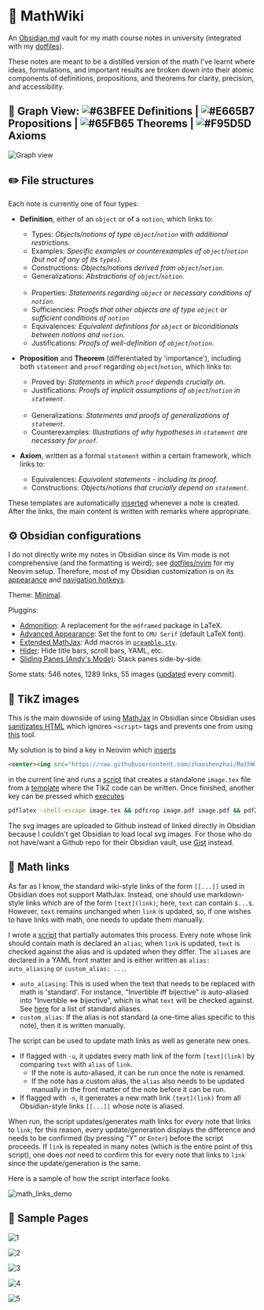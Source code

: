 # :pencil: MathWiki

An [Obsidian.md](https://obsidian.md) vault for my math course notes in university (integrated with my [dotfiles](https://github.com/zhaoshenzhai/dotfiles)).

These notes are meant to be a distilled version of the math I've learnt where ideas, formulations, and important results are broken down into their atomic components of definitions, propositions, and theorems for clarity, precision, and accessibility.

## :telescope: Graph View: ![#63BFEE](https://placeholder.pics/svg/15/63BFEE/63BFEE) Definitions | ![#E665B7](https://placeholder.pics/svg/15/E665B7/E665B7) Propositions | ![#65FB65](https://placeholder.pics/svg/15/65FB65/65FB65) Theorems | ![#F95D5D](https://placeholder.pics/svg/15/F95D5D/F95D5D) Axioms

![Graph view](https://raw.githubusercontent.com/zhaoshenzhai/MathWiki/master/.github/graph_view.png)

## :pencil2: File structures

Each note is currently one of four types:

* **Definition**, either of an `object` or of a `notion`, which links to:
    * Types: _Objects/notions of type `object`/`notion` with additional restrictions._
    * Examples: _Specific examples or counterexamples of `object`/`notion` (but not of any of its `types`)._
    * Constructions: _Objects/notions derived from `object`/`notion`._
    * Generalizations: _Abstractions of `object`/`notion`._<br/><br/>
    * Properties: _Statements regarding `object` or necessary conditions of `notion`._
    * Sufficiencies: _Proofs that other objects are of type `object` or sufficient conditions of `notion`_
    * Equivalences: _Equivalent definitions for `object` or biconditionals between notions and `notion`._
    * Justifications: _Proofs of well-definition of `object`/`notion`._

* **Proposition** and **Theorem** (differentiated by 'importance'), including both `statement` and `proof` regarding `object`/`notion`, which links to:
    * Proved by: _Statements in which `proof` depends crucially on._
    * Justifications: _Proofs of implicit assumptions of `object`/`notion` in `statement`._<br/><br/>
    * Generalizations: _Statements and proofs of generalizations of `statement`._
    * Counterexamples: _Illustrations of why hypotheses in `statement` are necessary for `proof`._
* **Axiom**, written as a formal `statement` within a certain framework, which links to:
    * Equivalences: _Equivalent statements - including its proof._
    * Constructions: _Objects/notions that crucially depend on `statement`._

These templates are automatically [inserted][templatesInsert] whenever a note is created. After the links, the main content is written with remarks where appropriate.

## :gear: Obsidian configurations

I do not directly write my notes in Obsidian since its Vim mode is not comprehensive (and the formatting is weird); see [dotfiles/nvim](https://github.com/zhaoshenzhai/dotfiles/tree/master/nvim) for my Neovim setup. Therefore, most of my Obsidian customization is on its [appearance](.obsidian/snippets/) and [navigation hotkeys](.obsidian/hotkeys.json).

Theme: [Minimal](https://github.com/kepano/obsidian-minimal).

Pluggins:
* [Admonition](https://github.com/valentine195/obsidian-admonition): A replacement for the `mdframed` package in LaTeX.
* [Advanced Appearance](https://github.com/kepano/obsidian-advanced-appearance): Set the font to `CMU Serif` (default LaTeX font).
* [Extended MathJax](https://github.com/xldenis/obsidian-latex): Add macros in [`preamble.sty`](preamble.sty).
* [Hider](https://github.com/kepano/obsidian-hider): Hide title bars, scroll bars, YAML, etc.
* [Sliding Panes (Andy's Mode)](https://github.com/deathau/sliding-panes-obsidian): Stack panes side-by-side.

Some stats: 546 notes, 1289 links, 55 images ([updated](https://github.com/zhaoshenzhai/MathWiki/blob/master/.scripts/stats.sh) every commit).

## :art: TikZ images

This is the main downside of using [MathJax](https://www.mathjax.org/) in Obsidian since Obsidian uses [sanitizates HTML](https://help.obsidian.md/Advanced+topics/HTML+sanitization) which ignores `<script>` tags and prevents one from using [this](https://github.com/kisonecat/tikzjax) tool.

My solution is to bind a key in Neovim which [inserts][tikzInsert]
```html
<center><img src="https://raw.githubusercontent.com/zhaoshenzhai/MathWiki/master/Images/UNIQUE_IDENTIFIER/image.svg"></center>
```
in the current line and runs a [script](https://github.com/zhaoshenzhai/MathWiki/blob/master/.image/newTikZ.sh) that creates a standalone `image.tex` file from a [template](https://github.com/zhaoshenzhai/MathWiki/blob/master/.image/imageTemplate.tex) where the TikZ code can be written. Once finished, another key can be pressed which [executes][pdfLaTeXExecute]
```bash
pdflatex -shell-escape image.tex && pdfcrop image.pdf image.pdf && pdf2svg image.pdf image.svg
```
The svg images are uploaded to Github instead of linked directly in Obsidian because I couldn't get Obsidian to load local svg images. For those who do not have/want a Github repo for their Obsidian vault, use [Gist](https://gist.github.com/) instead.

## :link: Math links

As far as I know, the standard wiki-style links of the form `[[...]]` used in Obsidian does not support MathJax. Instead, one should use markdown-style links which are of the form `[text](link)`; here, `text` can contain `$...$`. However, `text` remains unchanged when `link` is updated, so, if one wishes to have links with math, one needs to update them manually.

I wrote a [script](https://github.com/zhaoshenzhai/MathWiki/blob/master/.scripts/mathLinks.sh) that partially automates this process. Every note whose link should contain math is declared an `alias`; when `link` is updated, `text` is checked against the alias and is updated when they differ. The `alias`es are declared in a YAML front matter and is either written as `alias: auto_aliasing` or `custom_alias: ...`.
- `auto_aliasing`: This is used when the text that needs to be replaced with math is 'standard'. For instance, "Invertible iff bijective" is auto-aliased into "Invertible $\Leftrightarrow$ bijective", which is what `text` will be checked against. See [here][standardAlias] for a list of standard aliases.
- `custom_alias`: If the alias is not standard (a one-time alias specific to this note), then it is written manually.

The script can be used to update math links as well as generate new ones.
- If flagged with `-u`, it updates every math link of the form `[text](link)` by comparing `text` with `alias` of `link`.
    - If the note is auto-aliased, it can be run once the note is renamed.
    - If the note has a custom alias, the `alias` also needs to be updated manually in the front matter of the note before it can be run.
- If flagged with `-n`, it generates a new math link `[text](link)` from all Obsidian-style links `[[...]]` whose note is aliased.

When run, the script updates/generates math links for _every_ note that links to `link`; for this reason, every update/generation displays the difference and needs to be confirmed (by pressing "Y" or `Enter`) before the script proceeds. If `link` is repeated in many notes (which is the entire point of this script), one does _not_ need to confirm this for every note that links to `link` since the update/generation is the same.

Here is a sample of how the script interface looks.

![math_links_demo](https://raw.githubusercontent.com/zhaoshenzhai/MathWiki/master/.github/math_links_demo.png)

## :page_with_curl: Sample Pages

![1](https://raw.githubusercontent.com/zhaoshenzhai/MathWiki/master/.github/sample_pages/linear_map.png)

![2](https://raw.githubusercontent.com/zhaoshenzhai/MathWiki/master/.github/sample_pages/function.png)

![3](https://raw.githubusercontent.com/zhaoshenzhai/MathWiki/master/.github/sample_pages/linear_subspace.png)

![4](https://raw.githubusercontent.com/zhaoshenzhai/MathWiki/master/.github/sample_pages/upper_limit_strictly_finer_than_K.png)

![5](https://raw.githubusercontent.com/zhaoshenzhai/MathWiki/master/.github/sample_pages/fundamental_theorem_of_equivalence_relations.png)

[templatesInsert]: https://github.com/zhaoshenzhai/dotfiles/blob/master/nvim/UltiSnips/vimwiki.snippets#L709
[tikzInsert]: https://github.com/zhaoshenzhai/dotfiles/blob/master/nvim/config/MathWiki.vim#L1
[pdfLaTeXExecute]: https://github.com/zhaoshenzhai/dotfiles/blob/master/nvim/config/MathWiki.vim#L2
[standardAlias]: https://github.com/zhaoshenzhai/MathWiki/blob/master/.scripts/mathLinks.sh#L9

